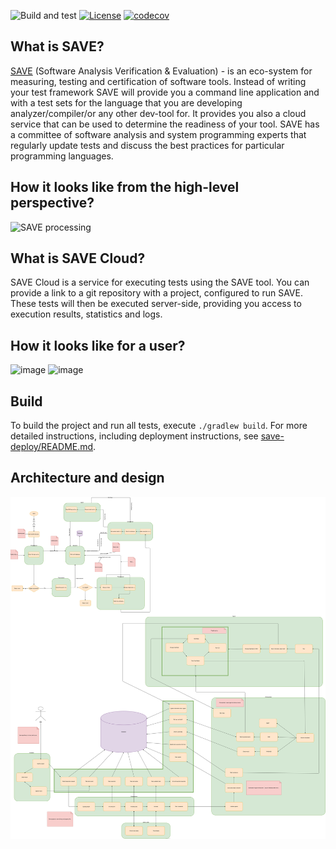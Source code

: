 ![Build and test](https://github.com/analysis-dev/save-cloud/workflows/Build%20and%20test/badge.svg)
[![License](https://img.shields.io/github/license/analysis-dev/save-cloud)](https://github.com/analysis-dev/save-cloud/blob/master/LICENSE)
[![codecov](https://codecov.io/gh/analysis-dev/save-cloud/branch/master/graph/badge.svg)](https://codecov.io/gh/analysis-dev/save-cloud)

## What is SAVE?
[SAVE](https://github.com/analysis-dev/save) (Software Analysis Verification & Evaluation) - is an eco-system for measuring, testing and certification of software tools. Instead of writing your test framework SAVE will provide you a command line application
and with a test sets for the language that you are developing analyzer/compiler/or any other dev-tool for. 
It provides you also a cloud service that can be used to determine the readiness of your tool. SAVE has a committee of software analysis and system programming experts
that regularly update tests and discuss the best practices for particular programming languages.

## How it looks like from the high-level perspective?
![SAVE processing](https://user-images.githubusercontent.com/58667063/146387903-24ba9c91-a2a3-45e7-a07a-cb7bc388e4aa.jpg)

## What is SAVE Cloud?
SAVE Cloud is a service for executing tests using the SAVE tool. You can provide a link to a git repository with a project, configured to
run SAVE. These tests will then be executed server-side, providing you access to execution results, statistics and logs.

## How it looks like for a user?
![image](https://user-images.githubusercontent.com/58667063/138879509-39bfcf1d-aec7-405d-801b-15145217c0b0.png)
![image](https://user-images.githubusercontent.com/58667063/138879602-bc9836a8-bb93-4409-b01a-ef96907e4fd6.png)

## Build
To build the project and run all tests, execute `./gradlew build`. For more detailed instructions, including deployment instructions, see [save-deploy/README.md](save-deploy/README.md).

## Architecture and design
<img src="/save.svg" width="1024px"/>
